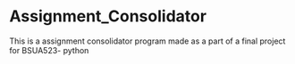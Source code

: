 # Assignment_Consolidator
This is a assignment consolidator program made as a part of a final project for BSUA523- python
